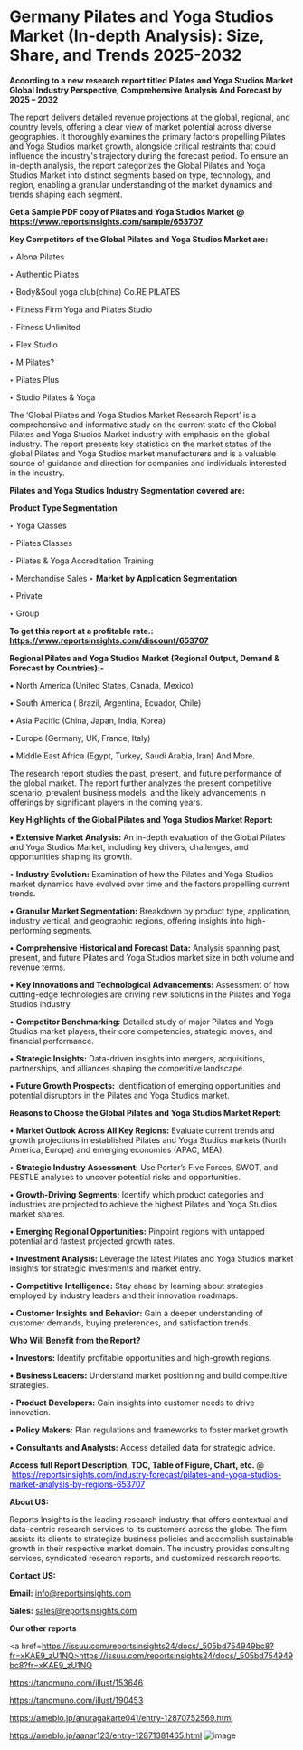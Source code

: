 # Germany Pilates and Yoga Studios Market (In-depth Analysis): Size, Share, and Trends 2025-2032

<strong>According to a new research report titled Pilates and Yoga Studios Market Global Industry Perspective, Comprehensive Analysis And Forecast by 2025 – 2032</strong>

The report delivers detailed revenue projections at the global, regional, and country levels, offering a clear view of market potential across diverse geographies. It thoroughly examines the primary factors propelling Pilates and Yoga Studios market growth, alongside critical restraints that could influence the industry's trajectory during the forecast period. To ensure an in-depth analysis, the report categorizes the Global Pilates and Yoga Studios Market into distinct segments based on type, technology, and region, enabling a granular understanding of the market dynamics and trends shaping each segment.

<strong>Get a Sample PDF copy of Pilates and Yoga Studios Market </strong><strong>@<a href=https://www.reportsinsights.com/sample/653707 style=color:#0000ff;> https://www.reportsinsights.com/sample/653707</a></strong></font>

<strong>Key Competitors of the Global Pilates and Yoga Studios Market are:</strong>

‣ Alona Pilates

‣ Authentic Pilates

‣ Body&Soul yoga club(china)
 Co.RE PILATES

‣ Fitness Firm Yoga and Pilates Studio

‣ Fitness Unlimited

‣ Flex Studio

‣ M Pilates?

‣ Pilates Plus

‣ Studio Pilates & Yoga

The ‘Global Pilates and Yoga Studios Market Research Report’ is a comprehensive and informative study on the current state of the Global Pilates and Yoga Studios Market industry with emphasis on the global industry. The report presents key statistics on the market status of the global Pilates and Yoga Studios market manufacturers and is a valuable source of guidance and direction for companies and individuals interested in the industry.

<strong>Pilates and Yoga Studios Industry Segmentation covered are:</strong>

<strong>Product Type Segmentation</strong>

‣ Yoga Classes

‣ Pilates Classes

‣ Pilates & Yoga Accreditation Training

‣ Merchandise Sales
‣ 
<strong>Market by Application Segmentation</strong>

‣ Private

‣ Group

<strong>To get this report at a profitable rate.: <a href=https://www.reportsinsights.com/discount/653707 style=color:#0000ff;>https://www.reportsinsights.com/discount/653707</a></strong></font>

<strong>Regional Pilates and Yoga Studios Market (Regional Output, Demand &amp; Forecast by Countries):-</strong>

• North America (United States, Canada, Mexico)

• South America ( Brazil, Argentina, Ecuador, Chile)

• Asia Pacific (China, Japan, India, Korea)

• Europe (Germany, UK, France, Italy)

• Middle East Africa (Egypt, Turkey, Saudi Arabia, Iran) And More.

The research report studies the past, present, and future performance of the global market. The report further analyzes the present competitive scenario, prevalent business models, and the likely advancements in offerings by significant players in the coming years.

<strong>Key Highlights of the Global Pilates and Yoga Studios Market Report:</strong>

• <strong>Extensive Market Analysis:</strong> An in-depth evaluation of the Global Pilates and Yoga Studios Market, including key drivers, challenges, and opportunities shaping its growth.

• <strong>Industry Evolution:</strong> Examination of how the Pilates and Yoga Studios market dynamics have evolved over time and the factors propelling current trends.

• <strong>Granular Market Segmentation:</strong> Breakdown by product type, application, industry vertical, and geographic regions, offering insights into high-performing segments.

• <strong>Comprehensive Historical and Forecast Data:</strong> Analysis spanning past, present, and future Pilates and Yoga Studios market size in both volume and revenue terms.

• <strong>Key Innovations and Technological Advancements:</strong> Assessment of how cutting-edge technologies are driving new solutions in the Pilates and Yoga Studios industry.

• <strong>Competitor Benchmarking:</strong> Detailed study of major Pilates and Yoga Studios market players, their core competencies, strategic moves, and financial performance.

• <strong>Strategic Insights:</strong> Data-driven insights into mergers, acquisitions, partnerships, and alliances shaping the competitive landscape.

• <strong>Future Growth Prospects:</strong> Identification of emerging opportunities and potential disruptors in the Pilates and Yoga Studios market.

<strong>Reasons to Choose the Global Pilates and Yoga Studios Market Report:</strong>

• <strong>Market Outlook Across All Key Regions:</strong> Evaluate current trends and growth projections in established Pilates and Yoga Studios markets (North America, Europe) and emerging economies (APAC, MEA).

• <strong>Strategic Industry Assessment:</strong> Use Porter’s Five Forces, SWOT, and PESTLE analyses to uncover potential risks and opportunities.

• <strong>Growth-Driving Segments:</strong> Identify which product categories and industries are projected to achieve the highest Pilates and Yoga Studios market shares.

• <strong>Emerging Regional Opportunities:</strong> Pinpoint regions with untapped potential and fastest projected growth rates.

• <strong>Investment Analysis:</strong> Leverage the latest Pilates and Yoga Studios market insights for strategic investments and market entry.

• <strong>Competitive Intelligence:</strong> Stay ahead by learning about strategies employed by industry leaders and their innovation roadmaps.

• <strong>Customer Insights and Behavior:</strong> Gain a deeper understanding of customer demands, buying preferences, and satisfaction trends.

<strong>Who Will Benefit from the Report?</strong>

• <strong>Investors:</strong> Identify profitable opportunities and high-growth regions.

• <strong>Business Leaders:</strong> Understand market positioning and build competitive strategies.

• <strong>Product Developers:</strong> Gain insights into customer needs to drive innovation.

• <strong>Policy Makers:</strong> Plan regulations and frameworks to foster market growth.

• <strong>Consultants and Analysts:</strong> Access detailed data for strategic advice.
</ul>
<strong>Access full Report Description, TOC, Table of Figure, Chart, etc. </strong>@  <a href=https://reportsinsights.com/industry-forecast/pilates-and-yoga-studios-market-analysis-by-regions-653707 style=color:#0000ff;>https://reportsinsights.com/industry-forecast/pilates-and-yoga-studios-market-analysis-by-regions-653707</a></font>

<strong><strong>About US</strong>:</strong>

Reports Insights is the leading research industry that offers contextual and data-centric research services to its customers across the globe. The firm assists its clients to strategize business policies and accomplish sustainable growth in their respective market domain. The industry provides consulting services, syndicated research reports, and customized research reports.

<strong>Contact US:</strong>

<p class=""""><b>Email:</b> <a href=mailto:info@reportsinsights.com>info@reportsinsights.com</a></p>
<p class=""""><b>Sales:</b> <a href=mailto:sales@reportsinsights.com>sales@reportsinsights.com</a></p>

<strong>Our other reports</strong>

<a href=https://issuu.com/reportsinsights24/docs/_505bd754949bc8?fr=xKAE9_zU1NQ>https://issuu.com/reportsinsights24/docs/_505bd754949bc8?fr=xKAE9_zU1NQ</a>

<a href=https://tanomuno.com/illust/153646>https://tanomuno.com/illust/153646</a>

<a href=https://tanomuno.com/illust/190453>https://tanomuno.com/illust/190453</a>

<a href=https://ameblo.jp/anuragakarte041/entry-12870752569.html>https://ameblo.jp/anuragakarte041/entry-12870752569.html</a>

<a href=https://ameblo.jp/aanar123/entry-12871381465.html>https://ameblo.jp/aanar123/entry-12871381465.html</a>
![image](https://github.com/user-attachments/assets/3c1ed0d9-d7c9-49f1-8d51-f11c3922b310)
